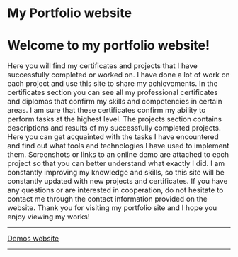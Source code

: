 # My Portfolio website 

<h1>Welcome to my portfolio website!</h1>
<span style="font-size: 16px">Here you will find my certificates and projects that I have successfully completed or worked on. I have done a lot of work on each project and use this site to share my achievements.
In the certificates section you can see all my professional certificates and diplomas that confirm my skills and competencies in certain areas. I am sure that these certificates confirm my ability to perform tasks at the highest level.
The projects section contains descriptions and results of my successfully completed projects. Here you can get acquainted with the tasks I have encountered and find out what tools and technologies I have used to implement them. Screenshots or links to an online demo are attached to each project so that you can better understand what exactly I did.
I am constantly improving my knowledge and skills, so this site will be constantly updated with new projects and certificates. If you have any questions or are interested in cooperation, do not hesitate to contact me through the contact information provided on the website.
Thank you for visiting my portfolio site and I hope you enjoy viewing my works!</span><hr>
<a href="frontend-d464pltag-twelfthdannis.vercel.app" style="font-size: 16px">Demos website</a>
<hr>